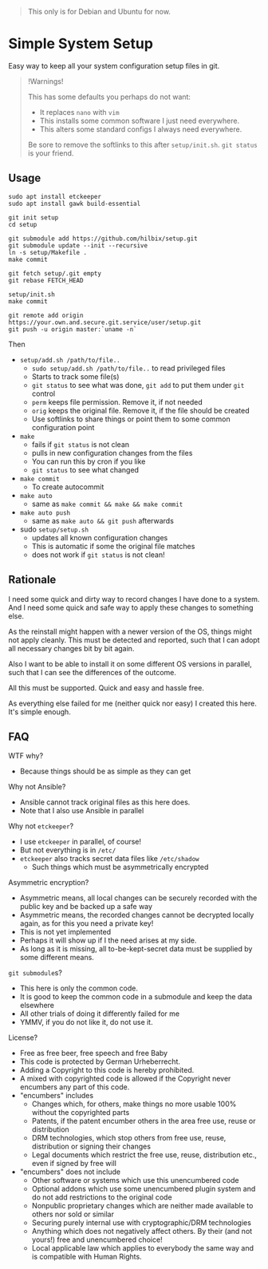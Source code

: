> This only is for Debian and Ubuntu for now.

# Simple System Setup

Easy way to keep all your system configuration setup files in git.

> !Warnings!
>
> This has some defaults you perhaps do not want:
>
> - It replaces `nano` with `vim`
> - This installs some common software I just need everywhere.
> - This alters some standard configs I always need everywhere.
>
> Be sore to remove the softlinks to this after `setup/init.sh`.
> `git status` is your friend.


## Usage

	sudo apt install etckeeper
	sudo apt install gawk build-essential

	git init setup
	cd setup

	git submodule add https://github.com/hilbix/setup.git
	git submodule update --init --recursive
	ln -s setup/Makefile .
	make commit

	git fetch setup/.git empty
	git rebase FETCH_HEAD

	setup/init.sh
	make commit

	git remote add origin https://your.own.and.secure.git.service/user/setup.git
	git push -u origin master:`uname -n`

Then

- `setup/add.sh /path/to/file..`
  - `sudo setup/add.sh /path/to/file..` to read privileged files
  - Starts to track some file(s)
  - `git status` to see what was done, `git add` to put them under `git` control
  - `perm` keeps file permission.  Remove it, if not needed
  - `orig` keeps the original file.  Remove it, if the file should be created
  - Use softlinks to share things or point them to some common configuration point
- `make`
  - fails if `git status` is not clean
  - pulls in new configuration changes from the files
  - You can run this by cron if you like
  - `git status` to see what changed
- `make commit`
  - To create autocommit
- `make auto`
  - same as `make commit && make && make commit`
- `make auto push`
  - same as `make auto && git push` afterwards
- sudo `setup/setup.sh`
  - updates all known configuration changes
  - This is automatic if some the original file matches
  - does not work if `git status` is not clean!

## Rationale

I need some quick and dirty way to record changes I have done to a system.  
And I need some quick and safe way to apply these changes to something else.

As the reinstall might happen with a newer version of the OS,
things might not apply cleanly.  This must be detected and reported,
such that I can adopt all necessary changes bit by bit again.

Also I want to be able to install it on some different OS versions in parallel,
such that I can see the differences of the outcome.

All this must be supported.  Quick and easy and hassle free.

As everything else failed for me (neither quick nor easy)
I created this here.  It's simple enough.


## FAQ

WTF why?

- Because things should be as simple as they can get

Why not Ansible?

- Ansible cannot track original files as this here does.
- Note that I also use Ansible in parallel

Why not `etckeeper`?

- I use `etckeeper` in parallel, of course!
- But not everything is in `/etc/`
- `etckeeper` also tracks secret data files like `/etc/shadow`
  - Such things which must be asymmetrically encrypted

Asymmetric encryption?

- Asymmetric means, all local changes can be securely recorded with the public key and be backed up a safe way
- Asymmetric means, the recorded changes cannot be decrypted locally again, as for this you need a private key!
- This is not yet implemented
- Perhaps it will show up if I the need arises at my side.
- As long as it is missing, all to-be-kept-secret data must be supplied by some different means.

`git submodule`s?

- This here is only the common code.
- It is good to keep the common code in a submodule and keep the data elsewhere
- All other trials of doing it differently failed for me
- YMMV, if you do not like it, do not use it.

License?

- Free as free beer, free speech and free Baby
- This code is protected by German Urheberrecht.
- Adding a Copyright to this code is hereby prohibited.
- A mixed with copyrighted code is allowed if the Copyright never encumbers any part of this code.
- "encumbers" includes
  - Changes which, for others, make things no more usable 100% without the copyrighted parts
  - Patents, if the patent encumber others in the area free use, reuse or distribution
  - DRM technologies, which stop others from free use, reuse, distribution or signing their changes
  - Legal documents which restrict the free use, reuse, distribution etc., even if signed by free will
- "encumbers" does not include
  - Other software or systems which use this unencumbered code
  - Optional addons which use some unencumbered plugin system and do not add restrictions to the original code 
  - Nonpublic proprietary changes which are neither made available to others nor sold or similar
  - Securing purely internal use with cryptographic/DRM technologies
  - Anything which does not negatively affect others.  By their (and not yours!) free and unencumbered choice!
  - Local applicable law which applies to everybody the same way and is compatible with Human Rights.

